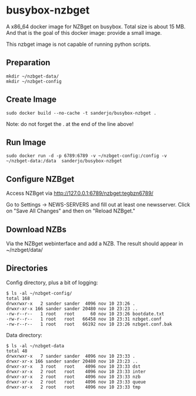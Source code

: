 busybox-nzbget
==============

A x86_64 docker image for NZBget on busybox. Total size is about 15 MB. And that is the goal of this docker image: provide a small image.

This nzbget image is not capable of running python scripts.

Preparation
-----------
```
mkdir ~/nzbget-data/
mkdir ~/nzbget-config
```

Create Image
------------
```
sudo docker build --no-cache -t sanderjo/busybox-nzbget .
```
Note: do not forget the . at the end of the line above!



Run Image
---------
```
sudo docker run -d -p 6789:6789 -v ~/nzbget-config:/config -v ~/nzbget-data:/data  sanderjo/busybox-nzbget
```

Configure NZBget
-------------
Access NZBget via http://127.0.0.1:6789/nzbget:tegbzn6789/

Go to Settings -> NEWS-SERVERS and fill out at least one newsserver. Click on "Save All Changes" and then on "Reload NZBget."

Download NZBs
-------------
Via the NZBget webinterface and add a NZB. The result should appear in ~/nzbget/data/

Directories
-----------
Config directory, plus a bit of logging:
```
$ ls -al ~/nzbget-config/
total 168
drwxrwxr-x   2 sander sander  4096 nov 10 23:26 .
drwxr-xr-x 166 sander sander 20480 nov 10 23:23 ..
-rw-r--r--   1 root   root      60 nov 10 23:26 bootdate.txt
-rw-r--r--   1 root   root   66458 nov 10 23:31 nzbget.conf
-rw-r--r--   1 root   root   66192 nov 10 23:26 nzbget.conf.bak
```
Data directory:
```
$ ls -al ~/nzbget-data
total 48
drwxrwxr-x   7 sander sander  4096 nov 10 23:33 .
drwxr-xr-x 166 sander sander 20480 nov 10 23:23 ..
drwxr-xr-x   3 root   root    4096 nov 10 23:33 dst
drwxr-xr-x   2 root   root    4096 nov 10 23:33 inter
drwxr-xr-x   2 root   root    4096 nov 10 23:33 nzb
drwxr-xr-x   2 root   root    4096 nov 10 23:33 queue
drwxr-xr-x   2 root   root    4096 nov 10 23:33 tmp
```




